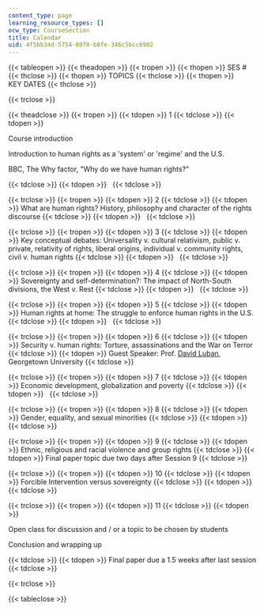 ```yaml
---
content_type: page
learning_resource_types: []
ocw_type: CourseSection
title: Calendar
uid: 4f5bb34d-5754-8070-b8fe-346c5bcc6902
---
```


{{< tableopen >}}
{{< theadopen >}}
{{< tropen >}}
{{< thopen >}}
SES #
{{< thclose >}}
{{< thopen >}}
TOPICS
{{< thclose >}}
{{< thopen >}}
KEY DATES
{{< thclose >}}

{{< trclose >}}

{{< theadclose >}}
{{< tropen >}}
{{< tdopen >}}
1
{{< tdclose >}}
{{< tdopen >}}


Course introduction

Introduction to human rights as a 'system' or 'regime' and the U.S.

BBC, The Why factor, "Why do we have human rights?"


{{< tdclose >}}
{{< tdopen >}}
 
{{< tdclose >}}

{{< trclose >}}
{{< tropen >}}
{{< tdopen >}}
2
{{< tdclose >}}
{{< tdopen >}}
What are human rights? History, philosophy and character of the rights discourse
{{< tdclose >}}
{{< tdopen >}}
 
{{< tdclose >}}

{{< trclose >}}
{{< tropen >}}
{{< tdopen >}}
3
{{< tdclose >}}
{{< tdopen >}}
Key conceptual debates: Universality v. cultural relativism, public v. private, relativity of rights, liberal origins, individual v. community rights, civil v. human rights
{{< tdclose >}}
{{< tdopen >}}
 
{{< tdclose >}}

{{< trclose >}}
{{< tropen >}}
{{< tdopen >}}
4
{{< tdclose >}}
{{< tdopen >}}
Sovereignty and self-determination?: The impact of North-South divisions, the West v. Rest
{{< tdclose >}}
{{< tdopen >}}
 
{{< tdclose >}}

{{< trclose >}}
{{< tropen >}}
{{< tdopen >}}
5
{{< tdclose >}}
{{< tdopen >}}
Human rights at home: The struggle to enforce human rights in the U.S.
{{< tdclose >}}
{{< tdopen >}}
 
{{< tdclose >}}

{{< trclose >}}
{{< tropen >}}
{{< tdopen >}}
6
{{< tdclose >}}
{{< tdopen >}}
Security v. human rights: Torture, assassinations and the War on Terror
{{< tdclose >}}
{{< tdopen >}}
Guest Speaker: Prof. [David Luban](https://www.law.georgetown.edu/faculty/luban-david-j.cfm), Georgetown University
{{< tdclose >}}

{{< trclose >}}
{{< tropen >}}
{{< tdopen >}}
7
{{< tdclose >}}
{{< tdopen >}}
Economic development, globalization and poverty
{{< tdclose >}}
{{< tdopen >}}
 
{{< tdclose >}}

{{< trclose >}}
{{< tropen >}}
{{< tdopen >}}
8
{{< tdclose >}}
{{< tdopen >}}
Gender, equality, and sexual minorities
{{< tdclose >}}
{{< tdopen >}}
 
{{< tdclose >}}

{{< trclose >}}
{{< tropen >}}
{{< tdopen >}}
9
{{< tdclose >}}
{{< tdopen >}}
Ethnic, religious and racial violence and group rights
{{< tdclose >}}
{{< tdopen >}}
Final paper topic due two days after Session 9
{{< tdclose >}}

{{< trclose >}}
{{< tropen >}}
{{< tdopen >}}
10
{{< tdclose >}}
{{< tdopen >}}
Forcible Intervention versus sovereignty
{{< tdclose >}}
{{< tdopen >}}
 
{{< tdclose >}}

{{< trclose >}}
{{< tropen >}}
{{< tdopen >}}
11
{{< tdclose >}}
{{< tdopen >}}


Open class for discussion and / or a topic to be chosen by students

Conclusion and wrapping up


{{< tdclose >}}
{{< tdopen >}}
Final paper due a 1.5 weeks after last session
{{< tdclose >}}

{{< trclose >}}

{{< tableclose >}}